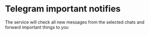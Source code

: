 # Telegram important notifies
 The service will check all new messages from the selected chats and forward important things to you
